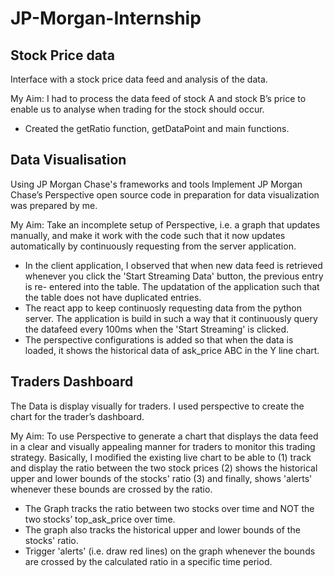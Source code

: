 # JP-Morgan-Internship
 
## Stock Price data
Interface with a stock price data feed and analysis of the data.

My Aim: I had to process the data feed of stock A and stock B’s price to enable us to analyse when trading for the stock should occur.

* Created the getRatio function, getDataPoint and main functions.

## Data Visualisation 
Using JP Morgan Chase's frameworks and tools Implement JP Morgan Chase’s Perspective open source code in preparation for data visualization was prepared by me.

My Aim: Take an incomplete setup of Perspective, i.e. a graph that updates manually, and make it work with the code such that it now updates automatically by continuously requesting from the server application.

* In the client application, I observed that when new data feed is retrieved whenever you click the 'Start Streaming Data' button, the previous entry is re-            entered into the table. The updatation of the application such that the table does not have duplicated entries.
* The react app to keep continuosly requesting data from the python server. The application is build in such a way that it continuously query the datafeed every        100ms when the 'Start Streaming' is clicked.
* The perspective configurations is added so that when the data is loaded, it shows the historical data of ask_price ABC in the Y line chart.

## Traders Dashboard
The Data is display visually for traders. I used perspective to create the chart for the trader’s dashboard.

My Aim: To use Perspective to generate a chart that displays the data feed in a clear and visually appealing manner for traders to monitor this trading strategy. Basically, I modified the existing live chart to be able to (1) track and display the ratio between the two stock prices (2) shows the historical upper and lower bounds of the stocks' ratio (3) and finally, shows 'alerts' whenever these bounds are crossed by the ratio.

* The Graph tracks the ratio between two stocks over time and NOT the two stocks’ top_ask_price over time.
* The graph also tracks the historical upper and lower bounds of the stocks' ratio.
* Trigger 'alerts' (i.e. draw red lines) on the graph whenever the bounds are crossed by the calculated ratio in a specific time period.
